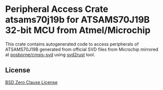 # Peripheral Access Crate atsams70j19b for ATSAMS70J19B 32-bit MCU from Atmel/Microchip

This crate contains autogenerated code to access peripherals of ATSAMS70J19B generated from official SVD files from Microchip mirrored at [posborne/cmsis-svd](https://github.com/posborne/cmsis-svd) using [svd2rust](https://github.com/rust-embedded/svd2rust/) tool.

## License

[BSD Zero Clause License](https://choosealicense.com/licenses/0bsd/)
